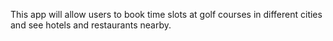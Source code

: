 This app will allow users to book time slots at golf courses in different cities and see hotels and restaurants nearby.
